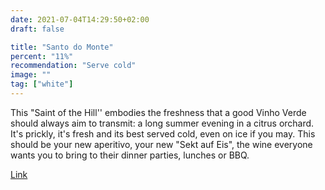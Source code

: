 ```yaml
---
date: 2021-07-04T14:29:50+02:00
draft: false

title: "Santo do Monte"
percent: "11%"
recommendation: "Serve cold"
image: ""
tag: ["white"]
---
```


This "Saint of the Hill'' embodies the freshness that a good Vinho Verde should always aim to transmit: a long summer evening in a citrus orchard. It's prickly, it's fresh and its best served cold, even on ice if you may. This should be your new aperitivo, your new "Sekt auf Eis", the wine everyone wants you to bring to their dinner parties, lunches or BBQ.

[Link](/region/portugal)
